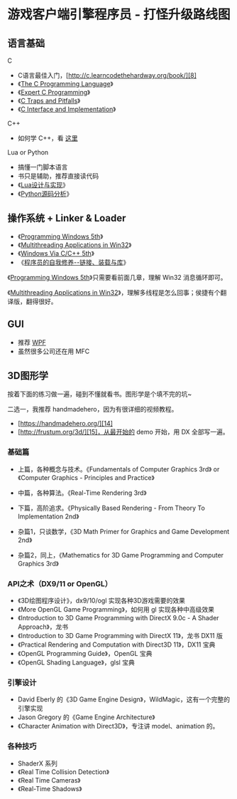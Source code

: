 # 游戏客户端引擎程序员 - 打怪升级路线图

## 语言基础

C

 * C语言最佳入门，[http://c.learncodethehardway.org/book/][8]
 * 《[The C Programming Language][3]》
 * 《[Expert C Programming][4]》
 * 《[C Traps and Pitfalls][5]》
 * 《[C Interface and Implementation][6]》

C++

 * 如何学 C++，看 [这里][7]

Lua or Python

 * 搞懂一门脚本语言
 * 书只是辅助，推荐直接读代码
 * 《[Lua设计与实现][2]》
 * 《[Python源码分析][1]》


## 操作系统 + Linker & Loader

 * 《[Programming Windows 5th][9]》
 * 《[Multithreading Applications in Win32][11]》
 * 《[Windows Via C/C++ 5th][10]》
 * 《[程序员的自我修养--链接、装载与库][12]》

《[Programming Windows 5th][9]》只需要看前面几章，理解 Win32 消息循环即可。

《[Multithreading Applications in Win32][11]》，理解多线程是怎么回事；侯捷有个翻译版，翻得很好。


## GUI

 * 推荐 [WPF][13]
 * 虽然很多公司还在用 MFC


## 3D图形学

按着下面的练习做一遍，碰到不懂就看书。图形学是个填不完的坑~

二选一，我推荐 handmadehero，因为有很详细的视频教程。

 * [https://handmadehero.org/][14]
 * [http://frustum.org/3d/][15]，从最开始的 demo 开始，用 DX 全部写一遍。


### 基础篇

 * 上篇，各种概念与技术。《Fundamentals of Computer Graphics 3rd》 or 《Computer Graphics - Principles and Practice》
 * 中篇，各种算法。《Real-Time Rendering 3rd》
 * 下篇，高阶追求。《Physically Based Rendering - From Theory To Implementation 2nd》


 * 杂篇1，只谈数学，《3D Math Primer for Graphics and Game Development 2nd》
 * 杂篇2，同上，《Mathematics for 3D Game Programming and Computer Graphics 3rd》


### API之术（DX9/11 or OpenGL）

 * 《3D绘图程序设计》，dx9/10/ogl 实现各种3D游戏需要的效果
 * 《More OpenGL Game Programming》，如何用 gl 实现各种中高级效果
 * 《Introduction to 3D Game Programming with DirectX 9.0c - A Shader Approach》，龙书
 * 《Introduction to 3D Game Programming with DirectX 11》，龙书 DX11 版
 * 《Practical Rendering and Computation with Direct3D 11》，DX11 宝典
 * 《OpenGL Programming Guide》，OpenGL 宝典
 * 《OpenGL Shading Language》，glsl 宝典


### 引擎设计

 * David Eberly 的《3D Game Engine Design》，WildMagic，这有一个完整的引擎实现
 * Jason Gregory 的《Game Engine Architecture》
 * 《Character Animation with Direct3D》，专注讲 model、animation 的。


### 各种技巧

 * ShaderX 系列
 * 《Real Time Collision Detection》
 * 《Real Time Cameras》
 * 《Real-Time Shadows》


[1]:https://book.douban.com/subject/3117898/
[2]:https://book.douban.com/subject/27108476/
[3]:https://www.amazon.com/Programming-Language-2nd-Brian-Kernighan/dp/0131103628/
[4]:https://www.amazon.com/Expert-Programming-Peter-van-Linden/dp/0131774298/
[5]:https://www.amazon.com/C-Traps-Pitfalls-Andrew-Koenig/dp/0201179288/
[6]:https://www.amazon.com/Interfaces-Implementations-Techniques-Creating-Reusable/dp/0201498413/
[7]:https://github.com/kasicass/blog/blob/master/cpp/2018_11_23_farewell_cpp.md
[8]:http://c.learncodethehardway.org/book/
[9]:https://www.amazon.com/Programming-Windows®-Fifth-Developer-Reference/dp/157231995X/
[10]:https://www.amazon.com/Windows-via-Jeffrey-M-Richter/dp/0735624240/
[11]:https://www.amazon.com/Jim-Beveridge-Multithreading-Applications-Win32/dp/B00N4IBAI6/
[12]:https://book.douban.com/subject/3652388/
[13]:https://en.wikipedia.org/wiki/Windows_Presentation_Foundation
[14]:https://handmadehero.org/
[15]:http://frustum.org/3d/
